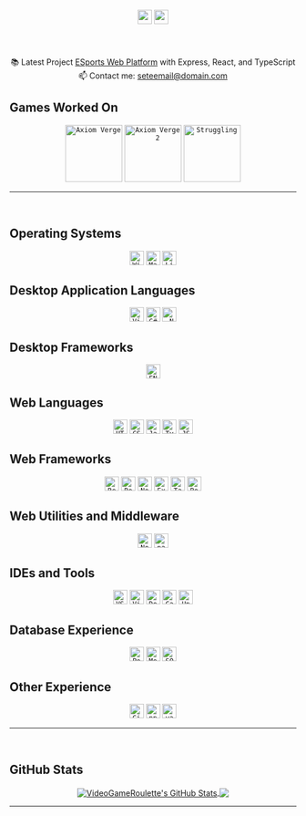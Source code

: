 <!-- <img align="right" src="https://visitor-badge.laobi.icu/badge?page_id=dekefective"> -->

<h5 align="center">
	<code><a href="https://codepen.io/VideoGameRoulette" title="Codepen Profile"><img height="25" src="https://img.shields.io/badge/Codepen-000000?style=for-the-badge&logo=codepen&logoColor=white"></a></code>
	<code><a href="https://www.twitter.com/VGRoulette/" title="Twitter Profile"><img height="25" src="https://img.shields.io/badge/Twitter-1DA1F2?style=for-the-badge&logo=twitter&logoColor=white"></a></code>
</h5>
<br>
<p align="center">
	📚 Latest Project <a href="https://staging.northerarena.io" title="Go to project">ESports Web Platform</a> with Express, React, and TypeScript
	<br>
	📫 Contact me: <a href="mailto: seteemail@domain.com">seteemail@domain.com</a>
</p>

## Games Worked On
<div align="center">
	<code><img title="Axiom Verge" height="100" src="https://store-images.s-microsoft.com/image/apps.52539.63283233232126176.842a7578-9d6c-4fa4-81fc-4d1b1bc868ae.cfe3be86-d8ed-449e-badd-a40fd4c51ec1"></code>
	<code><img title="Axiom Verge 2" height="100" src="https://s3.gaming-cdn.com/images/products/8222/271x377/axiom-verge-2-pc-game-epic-games-cover.jpg"></code>
	<code><img title="Struggling" height="100" src="https://images.igdb.com/igdb/image/upload/t_cover_big/co2frt.png"></code>
</div>
<hr>
<br>

## Operating Systems
<div align="center">
	<code><img title="Windows 10" height="25" src="https://img.shields.io/badge/Windows-0078D6?style=for-the-badge&logo=windows&logoColor=white"></code>
	<code><img title="MacOS - Catalina" height="25" src="https://img.shields.io/badge/MacOS-000000?style=for-the-badge&logo=apple&logoColor=white"></code>
	<code><img title="Linux - Ubuntu" height="25" src="https://img.shields.io/badge/Ubuntu-E95420?style=for-the-badge&logo=ubuntu&logoColor=white"></code>
</div>

## Desktop Application Languages
<div align="center">
	<code><img title="Visual Basic" height="25" src="https://img.shields.io/badge/VB.NET-5C2D91?style=for-the-badge&logo=visualstudiocode&logoColor=white"></code>
	<code><img title="C#" height="25" src="https://img.shields.io/badge/C%23-5C2D91?style=for-the-badge&logo=c-sharp&logoColor=white"></code>
	<code><img title=".NET" height="25" src="https://img.shields.io/badge/.NET-5C2D91?style=for-the-badge&logo=.net&logoColor=white"></code>
</div>

## Desktop Frameworks
<div align="center">
	<code><img title="FNA" height="25" src="https://img.shields.io/badge/FNA-5C2D91?style=for-the-badge&logoColor=white"></code>
</div>

## Web Languages
<div align="center">
	<code><img title="HTML5" height="25" src="https://img.shields.io/badge/HTML5-E34F26?style=for-the-badge&logo=html5&logoColor=white"></code>
	<code><img title="CSS" height="25" src="https://img.shields.io/badge/CSS3-1572B6?style=for-the-badge&logo=css3&logoColor=white"></code>
	<code><img title="Javascript" height="25" src="https://img.shields.io/badge/JavaScript-323330?style=for-the-badge&logo=javascript&logoColor=F7DF1E"></code>
	<code><img title="Typescript" height="25" src="https://img.shields.io/badge/TypeScript-3178C6?style=for-the-badge&logo=typescript&logoColor=white"></code>
	<code><img title="JSON" height="25" src="https://img.shields.io/badge/JSON-000000?style=for-the-badge&logo=json&logoColor=white"></code>
</div>

## Web Frameworks
<div align="center">
	<code><img title="React" height="25" src="https://img.shields.io/badge/React-20232A?style=for-the-badge&logo=react&logoColor=61DAFB"></code>
	<code><img title="React Router" height="25" src="https://img.shields.io/badge/React_Router-CA4245?style=for-the-badge&logo=react-router&logoColor=white"></code>
	<code><img title="Node" height="25" src="https://img.shields.io/badge/Node.js-43853D?style=for-the-badge&logo=node.js&logoColor=white"></code>
	<code><img title="Express" height="25" src="https://img.shields.io/badge/Express.js-404D59?style=for-the-badge&logo=express&logoColor=white"></code>
	<code><img title="TailwindCSS" height="25" src" height="25" src="https://img.shields.io/badge/Tailwind-06B6D4?style=for-the-badge&logo=tailwind-css&logoColor=white"></code>
	<code><img title="Bootstrap" height="25" src" height="25" src="https://img.shields.io/badge/Bootstrap-7952B3?style=for-the-badge&logo=bootstrap&logoColor=white"></code>
</div>

## Web Utilities and Middleware
<div align="center">
	<code><img title="Nodemon" height="25" src="https://img.shields.io/badge/Nodemon-20232A?style=for-the-badge&logo=nodemon&logoColor=76D04B"></code>
	<code><img title="passport" height="25" src="https://img.shields.io/badge/Passport.js-20232A?style=for-the-badge&logo=passport&logoColor=34E27A"></code>
</div>

## IDEs and Tools
<div align="center">
	<code><img title="VSCode" height="25" src="https://img.shields.io/badge/VSCode-007ACC?style=for-the-badge&logo=visualstudiocode&logoColor=white"></code>
	<code><img title="Visual Studio Community 2010-2022" height="25" src" height="25" src="https://img.shields.io/badge/Visual_Studio_2010_to_2022-5C2D91?style=for-the-badge&logo=visualstudiocode&logoColor=white"></code>
	<code><img title="Docker" height="25" src" height="25" src="https://img.shields.io/badge/Docker-2496ED?style=for-the-badge&logo=docker&logoColor=white"></code>
	<code><img title="Caddy" height="25" src" height="25" src="https://img.shields.io/badge/Caddyfile-56B366?style=for-the-badge&logo=protonmail&logoColor=white"></code>
	<code><img title="Unity" height="25" src="https://img.shields.io/badge/Unity-100000?style=for-the-badge&logo=unity&logoColor=white"></code>
</div>

## Database Experience
<div align="center">
	<code><img title="PostgreSQL" height="25" src="https://img.shields.io/badge/PostgreSQL-316192?style=for-the-badge&logo=postgresql&logoColor=white"></code>
	<code><img title="MongoDB" height="25" src" height="25" src="https://img.shields.io/badge/MongoDB-4EA94B?style=for-the-badge&logo=mongodb&logoColor=white"></code>
	<code><img title="SQLite" height="25" src" height="25" src="https://img.shields.io/badge/SQLite-07405E?style=for-the-badge&logo=sqlite&logoColor=white"></code>
</div>

## Other Experience
<div align="center">
	<code><img title="GitHub" height="25" src="https://img.shields.io/badge/github-181717?style=for-the-badge&logo=sqlite&logoColor=white"></code>
	<code><img title="npm" height="25" src="https://img.shields.io/badge/npm-CB3837?style=for-the-badge&logo=npm&logoColor=white"></code>
	<code><img title="yarn" height="25" src="https://img.shields.io/badge/Yarn-2C8EBB?style=for-the-badge&logo=yarn&logoColor=white"></code>
</div>

<hr>
<br>

## GitHub Stats
<div align="center">
	<a href="https://github.com/VideoGameRoulette/VideoGameRoulette">
		<img align="center" src="https://github-readme-stats.vercel.app/api?username=VideoGameRoulette&show_icons=true&line_height=40&count_private=false&title_color=ffffff&text_color=c9cacc&icon_color=2bbc8a&bg_color=1d1f21" alt="VideoGameRoulette's GitHub Stats" />
	</a> 
	<a href="https://github.com/VideoGameRoulette/VideoGameRoulette">
		<img align="center" src="https://github-readme-stats.vercel.app/api/top-langs/?username=VideoGameRoulette&hide=tex&title_color=ffffff&text_color=c9cacc&icon_color=2bbc8a&bg_color=1d1f21&langs_count=5" />
	</a>
</div>
<hr>

